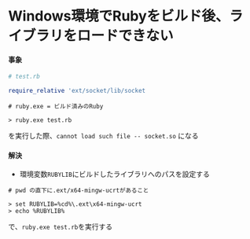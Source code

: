 # Windows環境でRubyをビルド後、ライブラリをロードできない
#### 事象

```ruby
# test.rb

require_relative 'ext/socket/lib/socket
```

```
# ruby.exe = ビルド済みのRuby

> ruby.exe test.rb
```

を実行した際、`cannot load such file -- socket.so` になる

#### 解決
- 環境変数`RUBYLIB`にビルドしたライブラリへのパスを設定する

```
# pwd の直下に.ext/x64-mingw-ucrtがあること

> set RUBYLIB=%cd%\.ext\x64-mingw-ucrt
> echo %RUBYLIB%
```

で、`ruby.exe test.rb`を実行する
